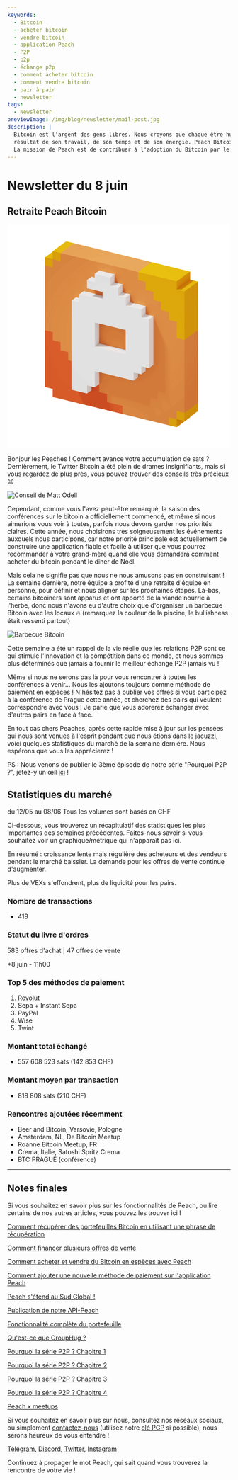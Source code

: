 ```yaml
---
keywords:
  - Bitcoin
  - acheter bitcoin
  - vendre bitcoin
  - application Peach
  - P2P
  - p2p
  - échange p2p
  - comment acheter bitcoin
  - comment vendre bitcoin
  - pair à pair
  - newsletter
tags:
  - Newsletter
previewImage: /img/blog/newsletter/mail-post.jpg
description: |
  Bitcoin est l'argent des gens libres. Nous croyons que chaque être humain a le droit de choisir la monnaie qu'il utilise pour stocker sa richesse, le
  résultat de son travail, de son temps et de son énergie. Peach Bitcoin est la plateforme la plus simple pour acheter et vendre du bitcoin de pair à pair.
  La mission de Peach est de contribuer à l'adoption du Bitcoin par le peuple.
---
```


# Newsletter du 8 juin

## Retraite Peach Bitcoin

![peachy peach bitcoin gif](/img/blog/newsletter/gif-peach.gif)

Bonjour les Peaches !
Comment avance votre accumulation de sats ?
Dernièrement, le Twitter Bitcoin a été plein de drames insignifiants, mais si vous regardez de plus près, vous pouvez trouver des conseils très précieux 😉

![Conseil de Matt Odell](https://img.mailinblue.com/5647291/images/content_library/original/647f40e8867f053cd05b3683.png)

Cependant, comme vous l'avez peut-être remarqué, la saison des conférences sur le bitcoin a officiellement commencé, et même si nous aimerions vous voir à toutes, parfois nous devons garder nos priorités claires.
Cette année, nous choisirons très soigneusement les événements auxquels nous participons, car notre priorité principale est actuellement de construire une application fiable et facile à utiliser que vous pourrez recommander à votre grand-mère quand elle vous demandera comment acheter du bitcoin pendant le dîner de Noël.

Mais cela ne signifie pas que nous ne nous amusons pas en construisant ! La semaine dernière, notre équipe a profité d'une retraite d'équipe en personne, pour définir et nous aligner sur les prochaines étapes.
Là-bas, certains bitcoiners sont apparus et ont apporté de la viande nourrie à l'herbe, donc nous n'avons eu d'autre choix que d'organiser un barbecue Bitcoin avec les locaux 🔥
(remarquez la couleur de la piscine, le bullishness était ressenti partout)

![Barbecue Bitcoin](https://img.mailinblue.com/5647291/images/content_library/original/64804d4e000a683033621785.jpg)

Cette semaine a été un rappel de la vie réelle que les relations P2P sont ce qui stimule l'innovation et la compétition dans ce monde, et nous sommes plus déterminés que jamais à fournir le meilleur échange P2P jamais vu !

Même si nous ne serons pas là pour vous rencontrer à toutes les conférences à venir... Nous les ajoutons toujours comme méthode de paiement en espèces ! N'hésitez pas à publier vos offres si vous participez à la conférence de Prague cette année, et cherchez des pairs qui veulent correspondre avec vous ! Je parie que vous adorerez échanger avec d'autres pairs en face à face.

En tout cas chers Peaches, après cette rapide mise à jour sur les pensées qui nous sont venues à l'esprit pendant que nous étions dans le jacuzzi, voici quelques statistiques du marché de la semaine dernière. Nous espérons que vous les apprécierez !

PS : Nous venons de publier le 3ème épisode de notre série "Pourquoi P2P ?", jetez-y un œil [ici](https://peachbitcoin.com/blog/why-p2p-chapter-3-circular-economies/) !

## Statistiques du marché

du 12/05 au 08/06
Tous les volumes sont basés en CHF

Ci-dessous, vous trouverez un récapitulatif des statistiques les plus importantes des semaines précédentes. Faites-nous savoir si vous souhaitez voir un graphique/métrique qui n'apparaît pas ici.

En résumé : croissance lente mais régulière des acheteurs et des vendeurs pendant le marché baissier.
La demande pour les offres de vente continue d'augmenter.

Plus de VEXs s'effondrent, plus de liquidité pour les pairs.

### Nombre de transactions

- 418



### Statut du livre d'ordres

583 offres d'achat | 47 offres de vente

\*8 juin - 11h00

### Top 5 des méthodes de paiement

1. Revolut
2. Sepa + Instant Sepa
3. PayPal
4. Wise
5. Twint

### Montant total échangé

- 557 608 523 sats (142 853 CHF)

### Montant moyen par transaction

- 818 808 sats (210 CHF)

### Rencontres ajoutées récemment

- Beer and Bitcoin, Varsovie, Pologne
- Amsterdam, NL, De Bitcoin Meetup
- Roanne Bitcoin Meetup, FR
- Crema, Italie, Satoshi Spritz Crema
- BTC PRAGUE (conférence)

---

## Notes finales

Si vous souhaitez en savoir plus sur les fonctionnalités de Peach, ou lire certains de nos autres articles, vous pouvez les trouver ici !

[Comment récupérer des portefeuilles Bitcoin en utilisant une phrase de récupération](https://peachbitcoin.com/fr/blog/how-to-restore-peach-wallet/)

[Comment financer plusieurs offres de vente](https://peachbitcoin.com/fr/blog/funding-multiple-sell-offers/)

[Comment acheter et vendre du Bitcoin en espèces avec Peach](https://peachbitcoin.com/fr/blog/how-to-buy-and-sell-bitcoin-with-cash-using-peach/)

[Comment ajouter une nouvelle méthode de paiement sur l'application Peach](https://peachbitcoin.com/fr/blog/how-to-add-a-payment-method/)

[Peach s'étend au Sud Global !](https://peachbitcoin.com/fr/blog/peach-expands-to-the-global-south/)

[Publication de notre API-Peach](https://peachbitcoin.com/fr/blog/making-our-peach-api-public/)

[Fonctionnalité complète du portefeuille](https://peachbitcoin.com/fr/blog/full-wallet-functionality/)

[Qu'est-ce que GroupHug ?](https://peachbitcoin.com/fr/blog/group-hug/)

[Pourquoi la série P2P ? Chapitre 1](https://peachbitcoin.com/fr/blog/why-p2p-chapter-1/)

[Pourquoi la série P2P ? Chapitre 2](https://peachbitcoin.com/fr/blog/why-p2p-chapter-2/)

[Pourquoi la série P2P ? Chapitre 3](https://peachbitcoin.com/fr/blog/why-p2p-chapter-3-circular-economies/)

[Pourquoi la série P2P ? Chapitre 4](https://peachbitcoin.com/fr/blog/why-p2p-chapter-4-chains-of-trust/)

[Peach x meetups](https://peachbitcoin.com/fr/blog/peach-for-meetups/)

Si vous souhaitez en savoir plus sur nous, consultez nos réseaux sociaux, ou simplement [contactez-nous](mailto:hello@peachbitcoin.com) (utilisez notre [clé PGP](https://keys.openpgp.org/vks/v1/by-fingerprint/48339A19645E2E53488E0E5479E1B270FACD1BD2) si possible), nous serons heureux de vous entendre !

[Telegram](https://t.me/+GkOW1J-ixBBkZWRk), [Discord](https://discord.gg/ypeHz3SW54), [Twitter](https://twitter.com/peachbitcoin), [Instagram](https://instagram.com/peachbitcoin)

Continuez à propager le mot Peach, qui sait quand vous trouverez la rencontre de votre vie !
